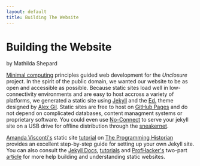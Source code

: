```yaml
---
layout: default
title: Building The Website
---
```

# Building the Website
by Mathilda Shepard

[Minimal computing](http://go-dh.github.io/mincomp/) principles guided web development for the *Unclosure* project. In the spirit of the public domain, we wanted our website to be as open and accessible as possible. Because static sites load well in low-connectivity environments and are easy to host accross a variety of platforms, we generated a static site using [Jekyll](https://jekyllrb.com/) and the [Ed.](https://minicomp.github.io/ed/) theme designed by [Alex Gil](https://github.com/elotroalex/ed). Static sites are free to host on [GitHub Pages](https://pages.github.com/) and do not depend on complicated databases, content managment systems or proprietary software. You could even use [No-Connect](https://github.com/xpmethod/no-connect) to serve your jekyll site on a USB drive for offline distribution through the [sneakernet](https://en.oxforddictionaries.com/definition/sneakernet). 

[Amanda Visconti's](http://amandavisconti.com/) static site [tutorial](https://programminghistorian.org/en/lessons/building-static-sites-with-jekyll-github-pages) on [The Programming Historian](https://programminghistorian.org/) provides an excellent step-by-step guide for setting up your own Jekyll site. You can also consult the [Jekyll Docs](https://jekyllrb.com/docs/), [tutorials](https://jekyllrb.com/tutorials/home/) and [ProfHacker's](https://www.chronicle.com/blogs/profhacker) two-part [article](https://www.chronicle.com/blogs/profhacker/jekyll1/60913) for more help building and understanding static websites. 
